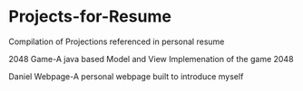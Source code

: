 # Projects-for-Resume
Compilation of Projections referenced in personal resume

2048 Game-A java based Model and View Implemenation of the game 2048

Daniel Webpage-A personal webpage built to introduce myself

